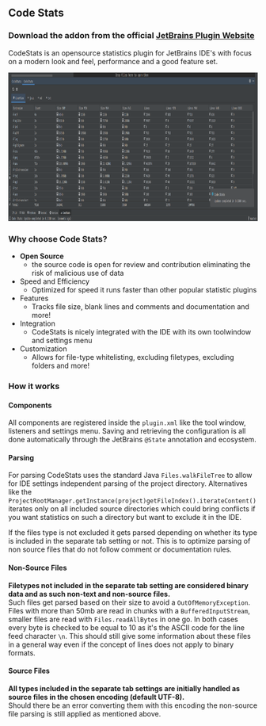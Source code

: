## Code Stats

### Download the addon from the official [JetBrains Plugin Website](https://plugins.jetbrains.com/plugin/22328-codestats)

CodeStats is an opensource statistics plugin for JetBrains IDE's with focus on a modern look and feel, performance and a good feature set.


<img src="pictures/overview.png" alt="The startup screen of CodeStats" width="970" height="300">


### Why choose Code Stats?

- **Open Source**
    - the source code is open for review and contribution eliminating the risk of malicious use of data
- Speed and Efficiency
    - Optimized for speed it runs faster than other popular statistic plugins
- Features
    - Tracks file size, blank lines and comments and documentation and more!
- Integration
    - CodeStats is nicely integrated with the IDE with its own toolwindow and settings menu
- Customization 
    - Allows for file-type whitelisting, excluding filetypes, excluding folders and more!

### How it works



#### Components

All components are registered inside the `plugin.xml` like the tool window, listeners and settings menu.
Saving and retrieving the configuration is all done automatically through the JetBrains `@State` annotation and ecosystem.


#### Parsing

For parsing CodeStats uses the standard Java `Files.walkFileTree` to allow for IDE settings independent parsing of the project directory. Alternatives like the `ProjectRootManager.getInstance(project)getFileIndex().iterateContent()` iterates only on all included source directories which could bring conflicts if you want statistics on such a directory but want to exclude it in the IDE.

If the files type is not excluded it gets parsed depending on whether its type is included in the separate tab setting or not. This is to optimize parsing of non source files that do not follow comment or documentation rules. 

#### Non-Source Files

**Filetypes not included in the separate tab setting are considered binary data and as such non-text and non-source files.**  
Such files get parsed based on their size to avoid a `OutOfMemoryException`. Files with more than 50mb are read in chunks with a `BufferedInputStream`, smaller files are read with `Files.readAllBytes` in one go. In both cases every byte is checked to be equal to 10 as it's the ASCII code for the line feed character `\n`. This should still give some information about these files in a general way even if the concept of lines does not apply to binary formats.

#### Source Files

**All types included in the separate tab settings are initially handled as source files in the chosen encoding (default UTF-8).**  
Should there be an error converting them with this encoding the non-source file parsing is still applied as mentioned above.
